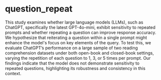 # question_repeat

This study examines whether large language models (LLMs), such as ChatGPT, specifically the latest GPT-4o-mini, exhibit sensitivity to repeated prompts and whether repeating a question can improve response accuracy. We hypothesize that reiterating a question within a single prompt might enhance the model's focus on key elements of the query. To test this, we evaluate ChatGPT’s performance on a large sample of two reading comprehension datasets under both open-book and closed-book settings, varying the repetition of each question to 1, 3, or 5 times per prompt. Our findings indicate that the model does not demonstrate sensitivity to repeated questions, highlighting its robustness and consistency in this context. 
